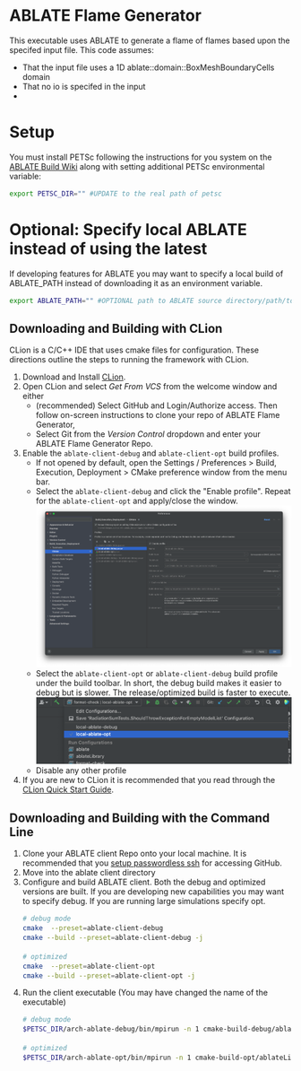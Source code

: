 # ABLATE Flame Generator

This executable uses ABLATE to generate a flame of flames based upon the specifed input file.  This code assumes:

 - That the input file uses a 1D ablate::domain::BoxMeshBoundaryCells domain
 - That no io is specifed in the input
 - 


# Setup
You must install PETSc following the instructions for you system on
the [ABLATE Build Wiki](https://github.com/UBCHREST/ablate/wiki) along with setting additional PETSc environmental
variable:

```bash
export PETSC_DIR="" #UPDATE to the real path of petsc
```

# Optional: Specify local ABLATE instead of using the latest

If developing features for ABLATE you may want to specify a local build of ABLATE_PATH instead of downloading it as an
environment variable.

```bash
export ABLATE_PATH="" #OPTIONAL path to ABLATE source directory/path/to/ablate/source/dir
```

## Downloading and Building with CLion

CLion is a C/C++ IDE that uses cmake files for configuration. These directions outline the steps to running the
framework with CLion.

1. Download and Install [CLion](https://www.jetbrains.com/clion/).
2. Open CLion and select *Get From VCS* from the welcome window and either
    - (recommended) Select GitHub and Login/Authorize access. Then follow on-screen instructions to clone your repo of
      ABLATE Flame Generator,
    - Select Git from the *Version Control* dropdown and enter your ABLATE Flame Generator Repo.
3. Enable the ```ablate-client-debug``` and ```ablate-client-opt``` build profiles.
    - If not opened by default, open the Settings / Preferences > Build, Execution, Deployment > CMake preference window
      from the menu bar.
    - Select the ```ablate-client-debug``` and click the "Enable profile". Repeat for the ```ablate-client-opt``` and
      apply/close the window.
      ![clion cmake profiles](assets/clion_cmake_profiles.png)
    - Select the ```ablate-client-opt``` or ```ablate-client-debug``` build profile under the build toolbar. In short,
      the debug build makes it easier to debug but is slower. The release/optimized build is faster to execute.
      ![clion cmake select build profile](assets/clion_cmake_select_build_profile.png)
    - Disable any other profile
4. If you are new to CLion it is recommended that you read through
   the [CLion Quick Start Guide](https://www.jetbrains.com/help/clion/clion-quick-start-guide.html).

## Downloading and Building with the Command Line

1. Clone your ABLATE client Repo onto your local machine. It is recommended that
   you [setup passwordless ssh](https://docs.github.com/en/github/authenticating-to-github/adding-a-new-ssh-key-to-your-github-account)
   for accessing GitHub.
2. Move into the ablate client directory
3. Configure and build ABLATE client. Both the debug and optimized versions are built. If you are developing new
   capabilities you may want to specify debug. If you are running large simulations specify opt.
    ```bash
    # debug mode
    cmake  --preset=ablate-client-debug
    cmake --build --preset=ablate-client-debug -j

    # optimized
    cmake  --preset=ablate-client-opt
    cmake --build --preset=ablate-client-opt -j
    ```
4. Run the client executable (You may have changed the name of the executable)
    ```bash
    # debug mode
    $PETSC_DIR/arch-ablate-debug/bin/mpirun -n 1 cmake-build-debug/ablateLibraryClient

    # optimized
    $PETSC_DIR/arch-ablate-opt/bin/mpirun -n 1 cmake-build-opt/ablateLibraryClient
    ```   